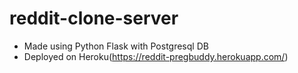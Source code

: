 # reddit-clone-server

* Made using Python Flask with Postgresql DB
* Deployed on Heroku(https://reddit-pregbuddy.herokuapp.com/)

